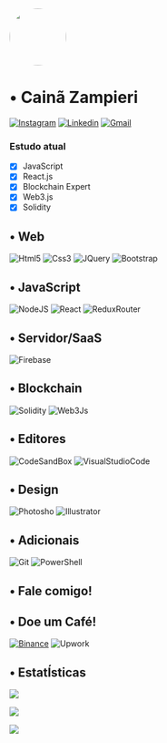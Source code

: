 <img style="border-radius: 50%; display:;inline-block;" src="https://avatars.githubusercontent.com/u/18425157?v=4" width="100px;" alt=""/>
<h1 style="display:;inline-block;">• Cainã Zampieri </h1>

​[![​Instagram​](https://img.shields.io/badge/Instagram-E4405F?style=for-the-badge&logo=instagram&logoColor=white&link=mailto:https://instagram.com/caina.zamp)](mailto:https://instagram.com/caina.zamp) ​[![​Linkedin​](https://img.shields.io/badge/LinkedIn-0077B5?style=for-the-badge&logo=linkedin&logoColor=white&link=https://www.linkedin.com/in/cainazampieri)](https://www.linkedin.com/in/cainazampieri/) ​[![​Gmail​](https://img.shields.io/badge/Gmail-D14836?style=for-the-badge&logo=gmail&logoColor=white&link=mailto:caina.zampieri@gmail.com)](mailto:caina.zampieri@gmail.com)
 


### Estudo atual

- [x] JavaScript
- [x] React.js
- [x] Blockchain Expert
- [x] Web3.js
- [x] Solidity

 ## • Web
 
 ![Html5](https://img.shields.io/badge/HTML5-E34F26?style=for-the-badge&logo=html5&logoColor=white) ​![​Css3​](https://img.shields.io/badge/CSS3-1572B6?style=for-the-badge&logo=css3&logoColor=white) ​![​JQuery​](https://img.shields.io/badge/jQuery-0769AD?style=for-the-badge&logo=jquery&logoColor=white)  ​![​Bootstrap​](https://img.shields.io/badge/Bootstrap-563D7C?style=for-the-badge&logo=bootstrap&logoColor=white)


## • JavaScript

​![​NodeJS​](https://img.shields.io/badge/Node.js-43853D?style=for-the-badge&logo=node.js&logoColor=white) ​![​React​](https://img.shields.io/badge/React-20232A?style=for-the-badge&logo=react&logoColor=61DAFB) ​![​Redux​Router​](https://img.shields.io/badge/React_Router-CA4245?style=for-the-badge&logo=react-router&logoColor=white)

## • Servidor/SaaS

​![​Firebase​](https://img.shields.io/badge/Firebase-F29D0C?style=for-the-badge&logo=firebase&logoColor=white)

## • Blockchain

​![​Solidity​](https://img.shields.io/badge/Solidity-e6e6e6?style=for-the-badge&logo=solidity&logoColor=black) ​![​Web3​Js​](https://img.shields.io/badge/web3.js-F16822?style=for-the-badge&logo=web3.js&logoColor=white)

## • Editores

​![​CodeSandBox​](https://img.shields.io/badge/Codesandbox-000000?style=for-the-badge&logo=CodeSandbox&logoColor=white) ​![​Visual​Studio​Code​](https://img.shields.io/badge/Visual_Studio_Code-0078D4?style=for-the-badge&logo=visual%20studio%20code&logoColor=white)

## • Design
​![​Photosho​](https://img.shields.io/badge/adobe%20photoshop-%2331A8FF.svg?style=for-the-badge&logo=adobe%20photoshop&logoColor=white) ​![​Illustrator​](https://img.shields.io/badge/adobe%20illustrator-%23FF9A00.svg?style=for-the-badge&logo=adobe%20illustrator&logoColor=white)

## • Adicionais

​![​Git​](https://img.shields.io/badge/Git-E34F26?style=for-the-badge&logo=git&logoColor=white) ​![​PowerShell​](https://img.shields.io/badge/powershell-5391FE?style=for-the-badge&logo=powershell&logoColor=white)

## • Fale comigo!


 
 ## • Doe um Café!
  ​[![​Binance​](https://img.shields.io/badge/Binance-FCD535?style=for-the-badge&logo=binance&logoColor=white&link=0x7157b42C59E05431cC41Ea396476D367D7668Fef)](0x7157b42C59E05431cC41Ea396476D367D7668Fef) ![​Upwork​](https://img.shields.io/badge/UpWork-6FDA44?style=for-the-badge&logo=Upwork&logoColor=white)
  
 ## • EstatÍsticas 
  
​![​​](https://github-readme-stats.vercel.app/api/top-langs/?username=omaigodi)

​![​​](https://github-profile-summary-cards.vercel.app/api/cards/profile-details?username=omaigodi&theme=vue)

​![​​](https://github-profile-trophy.vercel.app/?username=omaigodi)

